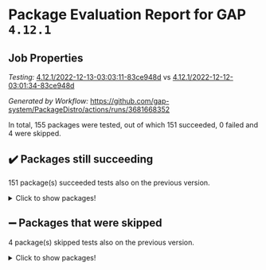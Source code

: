 # Package Evaluation Report for GAP `4.12.1`

## Job Properties

*Testing:* [4.12.1/2022-12-13-03:03:11-83ce948d](https://github.com/gap-system/PackageDistro/blob/data/reports/4.12.1/2022-12-13-03:03:11-83ce948d) vs [4.12.1/2022-12-12-03:01:34-83ce948d](https://github.com/gap-system/PackageDistro/blob/data/reports/4.12.1/2022-12-12-03:01:34-83ce948d)

*Generated by Workflow:* https://github.com/gap-system/PackageDistro/actions/runs/3681668352

In total, 155 packages were tested, out of which 151 succeeded, 0 failed and 4 were skipped.

## :heavy_check_mark: Packages still succeeding

151 package(s) succeeded tests also on the previous version.
<details><summary>Click to show packages!</summary>

- 4ti2interface 2022.09-01 [(success)](https://github.com/gap-system/PackageDistro/actions/runs/3681668352/jobs/6228768200)
- ace 5.6.1 [(success)](https://github.com/gap-system/PackageDistro/actions/runs/3681668352/jobs/6228768315)
- aclib 1.3.2 [(success)](https://github.com/gap-system/PackageDistro/actions/runs/3681668352/jobs/6228768400)
- agt 0.3 [(success)](https://github.com/gap-system/PackageDistro/actions/runs/3681668352/jobs/6228768511)
- alnuth 3.2.1 [(success)](https://github.com/gap-system/PackageDistro/actions/runs/3681668352/jobs/6228768599)
- anupq 3.2.6 [(success)](https://github.com/gap-system/PackageDistro/actions/runs/3681668352/jobs/6228768709)
- atlasrep 2.1.6 [(success)](https://github.com/gap-system/PackageDistro/actions/runs/3681668352/jobs/6228768802)
- autodoc 2022.10.20 [(success)](https://github.com/gap-system/PackageDistro/actions/runs/3681668352/jobs/6228768927)
- automata 1.15 [(success)](https://github.com/gap-system/PackageDistro/actions/runs/3681668352/jobs/6228769008)
- automgrp 1.3.2 [(success)](https://github.com/gap-system/PackageDistro/actions/runs/3681668352/jobs/6228769098)
- autpgrp 1.11 [(success)](https://github.com/gap-system/PackageDistro/actions/runs/3681668352/jobs/6228769184)
- cap 2022.12-06 [(success)](https://github.com/gap-system/PackageDistro/actions/runs/3681668352/jobs/6228769281)
- caratinterface 2.3.4 [(success)](https://github.com/gap-system/PackageDistro/actions/runs/3681668352/jobs/6228769380)
- cddinterface 2022.11.01 [(success)](https://github.com/gap-system/PackageDistro/actions/runs/3681668352/jobs/6228769467)
- circle 1.6.5 [(success)](https://github.com/gap-system/PackageDistro/actions/runs/3681668352/jobs/6228769560)
- classicpres 1.22 [(success)](https://github.com/gap-system/PackageDistro/actions/runs/3681668352/jobs/6228769646)
- cohomolo 1.6.10 [(success)](https://github.com/gap-system/PackageDistro/actions/runs/3681668352/jobs/6228769746)
- congruence 1.2.4 [(success)](https://github.com/gap-system/PackageDistro/actions/runs/3681668352/jobs/6228769838)
- corelg 1.56 [(success)](https://github.com/gap-system/PackageDistro/actions/runs/3681668352/jobs/6228769930)
- crime 1.6 [(success)](https://github.com/gap-system/PackageDistro/actions/runs/3681668352/jobs/6228770024)
- crisp 1.4.5 [(success)](https://github.com/gap-system/PackageDistro/actions/runs/3681668352/jobs/6228770130)
- crypting 0.10.4 [(success)](https://github.com/gap-system/PackageDistro/actions/runs/3681668352/jobs/6228770226)
- cryst 4.1.25 [(success)](https://github.com/gap-system/PackageDistro/actions/runs/3681668352/jobs/6228770319)
- crystcat 1.1.10 [(success)](https://github.com/gap-system/PackageDistro/actions/runs/3681668352/jobs/6228770431)
- ctbllib 1.3.4 [(success)](https://github.com/gap-system/PackageDistro/actions/runs/3681668352/jobs/6228770524)
- cubefree 1.19 [(success)](https://github.com/gap-system/PackageDistro/actions/runs/3681668352/jobs/6228770629)
- curlinterface 2.3.1 [(success)](https://github.com/gap-system/PackageDistro/actions/runs/3681668352/jobs/6228770700)
- cvec 2.7.6 [(success)](https://github.com/gap-system/PackageDistro/actions/runs/3681668352/jobs/6228770780)
- datastructures 0.3.0 [(success)](https://github.com/gap-system/PackageDistro/actions/runs/3681668352/jobs/6228770848)
- deepthought 1.0.6 [(success)](https://github.com/gap-system/PackageDistro/actions/runs/3681668352/jobs/6228770940)
- design 1.7 [(success)](https://github.com/gap-system/PackageDistro/actions/runs/3681668352/jobs/6228771014)
- difsets 2.3.1 [(success)](https://github.com/gap-system/PackageDistro/actions/runs/3681668352/jobs/6228771127)
- digraphs 1.6.1 [(success)](https://github.com/gap-system/PackageDistro/actions/runs/3681668352/jobs/6228771224)
- edim 1.3.6 [(success)](https://github.com/gap-system/PackageDistro/actions/runs/3681668352/jobs/6228771312)
- example 4.3.2 [(success)](https://github.com/gap-system/PackageDistro/actions/runs/3681668352/jobs/6228771421)
- examplesforhomalg 2022.11-01 [(success)](https://github.com/gap-system/PackageDistro/actions/runs/3681668352/jobs/6228771526)
- factint 1.6.3 [(success)](https://github.com/gap-system/PackageDistro/actions/runs/3681668352/jobs/6228771621)
- ferret 1.0.9 [(success)](https://github.com/gap-system/PackageDistro/actions/runs/3681668352/jobs/6228771723)
- fga 1.4.0 [(success)](https://github.com/gap-system/PackageDistro/actions/runs/3681668352/jobs/6228771811)
- fining 1.5.3 [(success)](https://github.com/gap-system/PackageDistro/actions/runs/3681668352/jobs/6228771883)
- float 1.0.3 [(success)](https://github.com/gap-system/PackageDistro/actions/runs/3681668352/jobs/6228771989)
- format 1.4.3 [(success)](https://github.com/gap-system/PackageDistro/actions/runs/3681668352/jobs/6228772092)
- forms 1.2.9 [(success)](https://github.com/gap-system/PackageDistro/actions/runs/3681668352/jobs/6228772163)
- fplsa 1.2.5 [(success)](https://github.com/gap-system/PackageDistro/actions/runs/3681668352/jobs/6228772236)
- fr 2.4.12 [(success)](https://github.com/gap-system/PackageDistro/actions/runs/3681668352/jobs/6228772352)
- francy 1.2.5 [(success)](https://github.com/gap-system/PackageDistro/actions/runs/3681668352/jobs/6228772454)
- fwtree 1.3 [(success)](https://github.com/gap-system/PackageDistro/actions/runs/3681668352/jobs/6228772557)
- gapdoc 1.6.6 [(success)](https://github.com/gap-system/PackageDistro/actions/runs/3681668352/jobs/6228772651)
- gauss 2022.11-01 [(success)](https://github.com/gap-system/PackageDistro/actions/runs/3681668352/jobs/6228772759)
- gaussforhomalg 2022.08-03 [(success)](https://github.com/gap-system/PackageDistro/actions/runs/3681668352/jobs/6228772857)
- gbnp 1.0.5 [(success)](https://github.com/gap-system/PackageDistro/actions/runs/3681668352/jobs/6228772960)
- generalizedmorphismsforcap 2022.11-01 [(success)](https://github.com/gap-system/PackageDistro/actions/runs/3681668352/jobs/6228773030)
- genss 1.6.8 [(success)](https://github.com/gap-system/PackageDistro/actions/runs/3681668352/jobs/6228773122)
- gradedmodules 2022.09-02 [(success)](https://github.com/gap-system/PackageDistro/actions/runs/3681668352/jobs/6228773209)
- gradedringforhomalg 2022.11-01 [(success)](https://github.com/gap-system/PackageDistro/actions/runs/3681668352/jobs/6228773301)
- grape 4.9.0 [(success)](https://github.com/gap-system/PackageDistro/actions/runs/3681668352/jobs/6228773388)
- groupoids 1.71 [(success)](https://github.com/gap-system/PackageDistro/actions/runs/3681668352/jobs/6228773483)
- grpconst 2.6.3 [(success)](https://github.com/gap-system/PackageDistro/actions/runs/3681668352/jobs/6228773563)
- guarana 0.96.3 [(success)](https://github.com/gap-system/PackageDistro/actions/runs/3681668352/jobs/6228773657)
- guava 3.17 [(success)](https://github.com/gap-system/PackageDistro/actions/runs/3681668352/jobs/6228773724)
- hap 1.47 [(success)](https://github.com/gap-system/PackageDistro/actions/runs/3681668352/jobs/6228773788)
- hapcryst 0.1.15 [(success)](https://github.com/gap-system/PackageDistro/actions/runs/3681668352/jobs/6228773863)
- hecke 1.5.3 [(success)](https://github.com/gap-system/PackageDistro/actions/runs/3681668352/jobs/6228773938)
- help 3.5 [(success)](https://github.com/gap-system/PackageDistro/actions/runs/3681668352/jobs/6228774006)
- homalg 2022.11-01 [(success)](https://github.com/gap-system/PackageDistro/actions/runs/3681668352/jobs/6228774082)
- homalgtocas 2022.11-02 [(success)](https://github.com/gap-system/PackageDistro/actions/runs/3681668352/jobs/6228774154)
- idrel 2.44 [(success)](https://github.com/gap-system/PackageDistro/actions/runs/3681668352/jobs/6228774217)
- images 1.3.1 [(success)](https://github.com/gap-system/PackageDistro/actions/runs/3681668352/jobs/6228774294)
- intpic 0.3.0 [(success)](https://github.com/gap-system/PackageDistro/actions/runs/3681668352/jobs/6228774364)
- io 4.8.0 [(success)](https://github.com/gap-system/PackageDistro/actions/runs/3681668352/jobs/6228774425)
- io_forhomalg 2022.11-01 [(success)](https://github.com/gap-system/PackageDistro/actions/runs/3681668352/jobs/6228774490)
- irredsol 1.4.4 [(success)](https://github.com/gap-system/PackageDistro/actions/runs/3681668352/jobs/6228774554)
- json 2.1.1 [(success)](https://github.com/gap-system/PackageDistro/actions/runs/3681668352/jobs/6228774625)
- jupyterkernel 1.4.1 [(success)](https://github.com/gap-system/PackageDistro/actions/runs/3681668352/jobs/6228774718)
- jupyterviz 1.5.6 [(success)](https://github.com/gap-system/PackageDistro/actions/runs/3681668352/jobs/6228774790)
- kan 1.34 [(success)](https://github.com/gap-system/PackageDistro/actions/runs/3681668352/jobs/6228774856)
- kbmag 1.5.10 [(success)](https://github.com/gap-system/PackageDistro/actions/runs/3681668352/jobs/6228774936)
- laguna 3.9.5 [(success)](https://github.com/gap-system/PackageDistro/actions/runs/3681668352/jobs/6228775014)
- liealgdb 2.2.1 [(success)](https://github.com/gap-system/PackageDistro/actions/runs/3681668352/jobs/6228775092)
- liepring 2.8 [(success)](https://github.com/gap-system/PackageDistro/actions/runs/3681668352/jobs/6228775165)
- liering 2.4.2 [(success)](https://github.com/gap-system/PackageDistro/actions/runs/3681668352/jobs/6228775250)
- linearalgebraforcap 2022.12-02 [(success)](https://github.com/gap-system/PackageDistro/actions/runs/3681668352/jobs/6228775329)
- localizeringforhomalg 2022.11-01 [(success)](https://github.com/gap-system/PackageDistro/actions/runs/3681668352/jobs/6228775398)
- loops 3.4.3 [(success)](https://github.com/gap-system/PackageDistro/actions/runs/3681668352/jobs/6228775483)
- lpres 1.0.3 [(success)](https://github.com/gap-system/PackageDistro/actions/runs/3681668352/jobs/6228775560)
- majoranaalgebras 1.5.1 [(success)](https://github.com/gap-system/PackageDistro/actions/runs/3681668352/jobs/6228775630)
- mapclass 1.4.6 [(success)](https://github.com/gap-system/PackageDistro/actions/runs/3681668352/jobs/6228775711)
- matgrp 0.70 [(success)](https://github.com/gap-system/PackageDistro/actions/runs/3681668352/jobs/6228775799)
- matricesforhomalg 2022.12-01 [(success)](https://github.com/gap-system/PackageDistro/actions/runs/3681668352/jobs/6228775868)
- modisom 2.5.3 [(success)](https://github.com/gap-system/PackageDistro/actions/runs/3681668352/jobs/6228775955)
- modulepresentationsforcap 2022.11-02 [(success)](https://github.com/gap-system/PackageDistro/actions/runs/3681668352/jobs/6228776032)
- modules 2022.11-01 [(success)](https://github.com/gap-system/PackageDistro/actions/runs/3681668352/jobs/6228776121)
- monoidalcategories 2022.11-05 [(success)](https://github.com/gap-system/PackageDistro/actions/runs/3681668352/jobs/6228776208)
- nconvex 2022.09-01 [(success)](https://github.com/gap-system/PackageDistro/actions/runs/3681668352/jobs/6228776270)
- nilmat 1.4.2 [(success)](https://github.com/gap-system/PackageDistro/actions/runs/3681668352/jobs/6228776375)
- nock 1.5 [(success)](https://github.com/gap-system/PackageDistro/actions/runs/3681668352/jobs/6228776464)
- normalizinterface 1.3.5 [(success)](https://github.com/gap-system/PackageDistro/actions/runs/3681668352/jobs/6228776543)
- nq 2.5.9 [(success)](https://github.com/gap-system/PackageDistro/actions/runs/3681668352/jobs/6228776627)
- numericalsgps 1.3.1 [(success)](https://github.com/gap-system/PackageDistro/actions/runs/3681668352/jobs/6228776730)
- openmath 11.5.2 [(success)](https://github.com/gap-system/PackageDistro/actions/runs/3681668352/jobs/6228776818)
- orb 4.9.0 [(success)](https://github.com/gap-system/PackageDistro/actions/runs/3681668352/jobs/6228776906)
- packagemanager 1.3.2 [(success)](https://github.com/gap-system/PackageDistro/actions/runs/3681668352/jobs/6228777008)
- patternclass 2.4.3 [(success)](https://github.com/gap-system/PackageDistro/actions/runs/3681668352/jobs/6228777085)
- permut 2.0.4 [(success)](https://github.com/gap-system/PackageDistro/actions/runs/3681668352/jobs/6228777183)
- polenta 1.3.10 [(success)](https://github.com/gap-system/PackageDistro/actions/runs/3681668352/jobs/6228777273)
- polymaking 0.8.6 [(success)](https://github.com/gap-system/PackageDistro/actions/runs/3681668352/jobs/6228777384)
- primgrp 3.4.3 [(success)](https://github.com/gap-system/PackageDistro/actions/runs/3681668352/jobs/6228777486)
- profiling 2.5.1 [(success)](https://github.com/gap-system/PackageDistro/actions/runs/3681668352/jobs/6228777586)
- qpa 1.34 [(success)](https://github.com/gap-system/PackageDistro/actions/runs/3681668352/jobs/6228777703)
- quagroup 1.8.3 [(success)](https://github.com/gap-system/PackageDistro/actions/runs/3681668352/jobs/6228777833)
- radiroot 2.9 [(success)](https://github.com/gap-system/PackageDistro/actions/runs/3681668352/jobs/6228777935)
- rcwa 4.7.1 [(success)](https://github.com/gap-system/PackageDistro/actions/runs/3681668352/jobs/6228778051)
- rds 1.8 [(success)](https://github.com/gap-system/PackageDistro/actions/runs/3681668352/jobs/6228778175)
- recog 1.4.2 [(success)](https://github.com/gap-system/PackageDistro/actions/runs/3681668352/jobs/6228778279)
- repndecomp 1.2.1 [(success)](https://github.com/gap-system/PackageDistro/actions/runs/3681668352/jobs/6228778407)
- repsn 3.1.0 [(success)](https://github.com/gap-system/PackageDistro/actions/runs/3681668352/jobs/6228778545)
- resclasses 4.7.3 [(success)](https://github.com/gap-system/PackageDistro/actions/runs/3681668352/jobs/6228778658)
- ringsforhomalg 2022.11-01 [(success)](https://github.com/gap-system/PackageDistro/actions/runs/3681668352/jobs/6228778753)
- sco 2022.09-01 [(success)](https://github.com/gap-system/PackageDistro/actions/runs/3681668352/jobs/6228778875)
- scscp 2.4.0 [(success)](https://github.com/gap-system/PackageDistro/actions/runs/3681668352/jobs/6228779030)
- semigroups 5.2.0 [(success)](https://github.com/gap-system/PackageDistro/actions/runs/3681668352/jobs/6228779159)
- sglppow 2.3 [(success)](https://github.com/gap-system/PackageDistro/actions/runs/3681668352/jobs/6228779264)
- sgpviz 0.999.5 [(success)](https://github.com/gap-system/PackageDistro/actions/runs/3681668352/jobs/6228779382)
- simpcomp 2.1.14 [(success)](https://github.com/gap-system/PackageDistro/actions/runs/3681668352/jobs/6228779486)
- singular 2022.09.23 [(success)](https://github.com/gap-system/PackageDistro/actions/runs/3681668352/jobs/6228779582)
- sl2reps 1.1 [(success)](https://github.com/gap-system/PackageDistro/actions/runs/3681668352/jobs/6228779669)
- sla 1.5.3 [(success)](https://github.com/gap-system/PackageDistro/actions/runs/3681668352/jobs/6228779768)
- smallgrp 1.5.1 [(success)](https://github.com/gap-system/PackageDistro/actions/runs/3681668352/jobs/6228779863)
- smallsemi 0.6.13 [(success)](https://github.com/gap-system/PackageDistro/actions/runs/3681668352/jobs/6228779967)
- sonata 2.9.6 [(success)](https://github.com/gap-system/PackageDistro/actions/runs/3681668352/jobs/6228780072)
- sophus 1.27 [(success)](https://github.com/gap-system/PackageDistro/actions/runs/3681668352/jobs/6228780167)
- spinsym 1.5.2 [(success)](https://github.com/gap-system/PackageDistro/actions/runs/3681668352/jobs/6228780264)
- standardff 0.9.4 [(success)](https://github.com/gap-system/PackageDistro/actions/runs/3681668352/jobs/6228780367)
- symbcompcc 1.3.2 [(success)](https://github.com/gap-system/PackageDistro/actions/runs/3681668352/jobs/6228780477)
- thelma 1.3 [(success)](https://github.com/gap-system/PackageDistro/actions/runs/3681668352/jobs/6228780552)
- tomlib 1.2.9 [(success)](https://github.com/gap-system/PackageDistro/actions/runs/3681668352/jobs/6228780630)
- toolsforhomalg 2022.12-01 [(success)](https://github.com/gap-system/PackageDistro/actions/runs/3681668352/jobs/6228780724)
- toric 1.9.5 [(success)](https://github.com/gap-system/PackageDistro/actions/runs/3681668352/jobs/6228780815)
- toricvarieties 2022.07.13 [(success)](https://github.com/gap-system/PackageDistro/actions/runs/3681668352/jobs/6228780897)
- transgrp 3.6.3 [(success)](https://github.com/gap-system/PackageDistro/actions/runs/3681668352/jobs/6228781016)
- ugaly 4.0.3 [(success)](https://github.com/gap-system/PackageDistro/actions/runs/3681668352/jobs/6228781090)
- unipot 1.5 [(success)](https://github.com/gap-system/PackageDistro/actions/runs/3681668352/jobs/6228781171)
- unitlib 4.1.0 [(success)](https://github.com/gap-system/PackageDistro/actions/runs/3681668352/jobs/6228781292)
- utils 0.81 [(success)](https://github.com/gap-system/PackageDistro/actions/runs/3681668352/jobs/6228781406)
- uuid 0.7 [(success)](https://github.com/gap-system/PackageDistro/actions/runs/3681668352/jobs/6228781508)
- walrus 0.9991 [(success)](https://github.com/gap-system/PackageDistro/actions/runs/3681668352/jobs/6228781586)
- wedderga 4.10.2 [(success)](https://github.com/gap-system/PackageDistro/actions/runs/3681668352/jobs/6228781664)
- xmod 2.88 [(success)](https://github.com/gap-system/PackageDistro/actions/runs/3681668352/jobs/6228781743)
- xmodalg 1.23 [(success)](https://github.com/gap-system/PackageDistro/actions/runs/3681668352/jobs/6228781811)
- yangbaxter 0.10.1 [(success)](https://github.com/gap-system/PackageDistro/actions/runs/3681668352/jobs/6228781894)
- zeromqinterface 0.14 [(success)](https://github.com/gap-system/PackageDistro/actions/runs/3681668352/jobs/6228781966)
</details>

## :heavy_minus_sign: Packages that were skipped

4 package(s) skipped tests also on the previous version.
<details><summary>Click to show packages!</summary>

- browse 1.8.19 [(skipped)](https://github.com/gap-system/PackageDistro/actions/runs/3681668352/jobs/6228588424)
- itc 1.5.1 [(skipped)](https://github.com/gap-system/PackageDistro/actions/runs/3681668352/jobs/6228588424)
- polycyclic 2.16 [(skipped)](https://github.com/gap-system/PackageDistro/actions/runs/3681668352/jobs/6228588424)
- xgap 4.31 [(skipped)](https://github.com/gap-system/PackageDistro/actions/runs/3681668352/jobs/6228588424)
</details>

